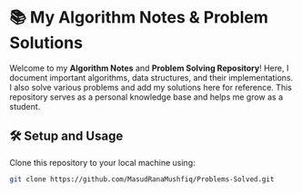 # 📚 My Algorithm Notes & Problem Solutions

Welcome to my **Algorithm Notes** and **Problem Solving Repository**! Here, I document important algorithms, data structures, and their implementations. I also solve various problems and add my solutions here for reference. This repository serves as a personal knowledge base and helps me grow as a student.


## 🛠️ Setup and Usage

Clone this repository to your local machine using:

```bash
git clone https://github.com/MasudRanaMushfiq/Problems-Solved.git
